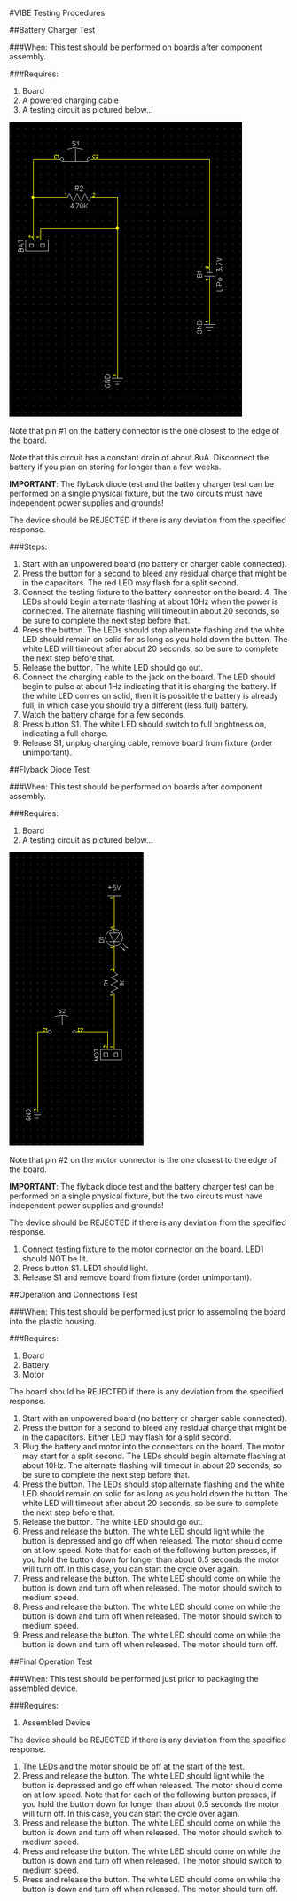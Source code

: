 #VIBE Testing Procedures

##Battery Charger Test

###When: 
This test should be performed on boards after component assembly. 

###Requires:
1. Board
3. A powered charging cable 
4. A testing circuit as pictured below…

<IMG SRC="images/Bat Charger Tester.PNG">

Note that pin #1 on the battery connector is the one closest to the edge of the board. 

Note that this circuit has a constant drain of about 8uA. Disconnect the battery if you plan on storing for longer than a few weeks. 

**IMPORTANT**: The flyback diode test and the battery charger test can be performed on a single physical fixture, 
but the two circuits must have independent power supplies and grounds!

The device should be REJECTED if there is any deviation from the specified response. 

###Steps:
1. Start with an unpowered board (no battery or charger cable connected).
2. Press the button for a second to bleed any residual charge that might be in the capacitors. The red LED may flash for a split second.
3. Connect the testing fixture to the battery connector on the board.   4. The LEDs should begin alternate flashing at about 10Hz when the power is connected. The alternate flashing will timeout in about 20 seconds, so be sure to complete the next step before that.
5. Press the button. The LEDs should stop alternate flashing and the white LED should remain on solid for as long as you hold down the button. The white LED will timeout after about 20 seconds, so be sure to complete the next step before that. 
6. Release the button. The white LED should go out.
7. Connect the charging cable to the jack on the board. The LED should begin to pulse at about 1Hz indicating that it is charging the battery. If the white LED comes on solid, then it is possible the battery is already full, in which case you should try a different (less full) battery. 
8. Watch the battery charge for a few seconds. 
9. Press button S1. The white LED should switch to full brightness on, indicating a full charge. 
10. Release S1, unplug charging cable, remove board from fixture (order unimportant). 

##Flyback Diode Test

###When: 
This test should be performed on boards after component assembly. 

###Requires:
1. Board 
2. A testing circuit as pictured below…

<IMG SRC="images/Flyback Testing Fixture.PNG">

Note that pin #2 on the motor connector is the one closest to the edge of the board. 

**IMPORTANT**: The flyback diode test and the battery charger test can be performed on a single physical fixture, 
but the two circuits must have independent power supplies and grounds!


The device should be REJECTED if there is any deviation from the specified response. 

1. Connect testing fixture to the motor connector on the board. LED1 should NOT be lit. 
3. Press button S1. LED1 should light. 
3. Release S1 and remove board from fixture (order unimportant). 


##Operation and Connections Test 

###When: 
This test should be performed just prior to assembling the board into the plastic housing. 

###Requires:
1. Board
2. Battery
3. Motor

The board should be REJECTED if there is any deviation from the specified response. 

1. Start with an unpowered board (no battery or charger cable connected).
2. Press the button for a second to bleed any residual charge that might be in the capacitors. Either LED may flash for a split second.
3. Plug the battery and motor into the connectors on the board. The motor may start for a split second. The LEDs should begin alternate flashing at about 10Hz. The alternate flashing will timeout in about 20 seconds, so be sure to complete the next step before that.
5. Press the button. The LEDs should stop alternate flashing and the white LED should remain on solid for as long as you hold down the button. The white LED will timeout after about 20 seconds, so be sure to complete the next step before that.
6. Release the button. The white LED should go out.
7. Press and release the button. The white LED should light while the button is depressed and go off when released. The motor should come on at low speed. Note that for each of the following button presses, if you hold the button down for longer than about 0.5 seconds the motor will turn off. In this case, you can start the cycle over again. 
8. Press and release the button. The white LED should come on while the button is down and turn off when released. The motor should switch to medium speed.
9. Press and release the button. The white LED should come on while the button is down and turn off when released. The motor should switch to medium speed.
10. Press and release the button. The white LED should come on while the button is down and turn off when released. The motor should turn off. 

##Final Operation Test 

###When: 
This test should be performed just prior to packaging the assembled device.

###Requires:
1. Assembled Device

The device should be REJECTED if there is any deviation from the specified response. 

1. The LEDs and the motor should be off at the start of the test.
7. Press and release the button. The white LED should light while the button is depressed and go off when released. The motor should come on at low speed. Note that for each of the following button presses, if you hold the button down for longer than about 0.5 seconds the motor will turn off. In this case, you can start the cycle over again. 
8. Press and release the button. The white LED should come on while the button is down and turn off when released. The motor should switch to medium speed.
9. Press and release the button. The white LED should come on while the button is down and turn off when released. The motor should switch to medium speed.
10. Press and release the button. The white LED should come on while the button is down and turn off when released. The motor should turn off. 

